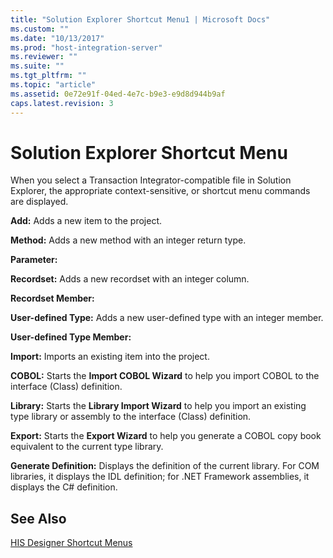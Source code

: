 ```yaml
---
title: "Solution Explorer Shortcut Menu1 | Microsoft Docs"
ms.custom: ""
ms.date: "10/13/2017"
ms.prod: "host-integration-server"
ms.reviewer: ""
ms.suite: ""
ms.tgt_pltfrm: ""
ms.topic: "article"
ms.assetid: 0e72e91f-04ed-4e7c-b9e3-e9d8d944b9af
caps.latest.revision: 3
---
```

# Solution Explorer Shortcut Menu
When you select a Transaction Integrator-compatible file in Solution Explorer, the appropriate context-sensitive, or shortcut menu commands are displayed.  
  
 **Add:** Adds a new item to the project.  
  
 **Method:** Adds a new method with an integer return type.  
  
 **Parameter:**  
  
 **Recordset:** Adds a new recordset with an integer column.  
  
 **Recordset Member:**  
  
 **User-defined Type:** Adds a new user-defined type with an integer member.  
  
 **User-defined Type Member:**  
  
 **Import:** Imports an existing item into the project.  
  
 **COBOL:** Starts the **Import COBOL Wizard** to help you import COBOL to the interface (Class) definition.  
  
 **Library:** Starts the **Library Import Wizard** to help you import an existing type library or assembly to the interface (Class) definition.  
  
 **Export:** Starts the **Export Wizard** to help you generate a COBOL copy book equivalent to the current type library.  
  
 **Generate Definition:** Displays the definition of the current library. For COM libraries, it displays the IDL definition; for .NET Framework assemblies, it displays the C# definition.  
  
## See Also  
 [HIS Designer Shortcut Menus](../core/his-designer-shortcut-menus.md)